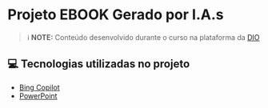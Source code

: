 
# Projeto EBOOK Gerado por I.A.s


 > ℹ️ **NOTE:** Conteúdo desenvolvido durante o curso na plataforma da [DIO](https://dio.me)


## 💻 Tecnologias utilizadas no projeto

- [Bing Copilot](https://https://copilot.microsoft.com/) 
- [PowerPoint](https://www.microsoft.com/en/microsoft-365/powerpoint)
